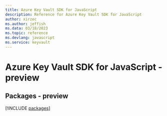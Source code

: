 ```yaml
---
title: Azure Key Vault SDK for JavaScript
description: Reference for Azure Key Vault SDK for JavaScript
author: xirzec
ms.author: jeffish
ms.data: 03/18/2023
ms.topic: reference
ms.devlang: javascript
ms.service: keyvault
---
```

# Azure Key Vault SDK for JavaScript - preview
## Packages - preview
[!INCLUDE [packages](key-vault-index.md)]